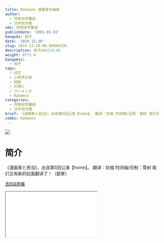 ```yaml
---
title: Rahmens 漫画家与编辑
author:
  - 风物诗字幕组
  - 汉中则为橙
zmz: 风物诗字幕组
publishdate: '2001-01-03'
bangumi: 段子
date: '2019-12-28'
slug: 2019-12-28-NA-80904330
description: 段子&#8226;NA
weight: 8772.0
bangumis:
  - 段子
tags:
  - 综艺
  - 小林贤太郎
  - 短剧
  - 片桐仁
  - ラーメンズ
  - Rahmens
categories:
  - 风物诗字幕组
  - 汉中则为橙
brief: 《漫画家と担当》，出自第5回公演【home】。 翻译：钦袖 时间轴/压制：雪树 我们又有新的拉面翻译了！（鼓掌）
combi: Rahmens
---
```

![](https://raw.githubusercontent.com/tcgriffith/owaraisite/master/static/tmpimg/2c2f1244eee8f44526a6d6dd09c60f7b3c42d8f0.jpg.480.jpg)
# 简介  
《漫画家と担当》，出自第5回公演【home】。
翻译：钦袖 时间轴/压制：雪树
我们又有新的拉面翻译了！（鼓掌）  

[去B站观看](https://www.bilibili.com/video/av80904330/)
<div class ="resp-container"><iframe class="testiframe" src="//player.bilibili.com/player.html?aid=80904330"", scrolling="no", allowfullscreen="true" > </iframe></div> 

